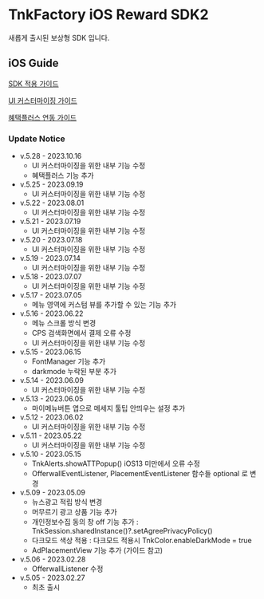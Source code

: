 # TnkFactory iOS Reward SDK2
새롭게 출시된 보상형 SDK 입니다.

## iOS Guide

[SDK 적용 가이드](./iOS_Guide.md)

[UI 커스터마이징 가이드](./UI_Customizing.md)

[혜택플러스 연동 가이드](./PayPlus_guide.md)

### Update Notice
* v.5.28 - 2023.10.16
  * UI 커스터마이징을 위한 내부 기능 수정
  * 혜택플러스 기능 추가
* v.5.25 - 2023.09.19
  * UI 커스터마이징을 위한 내부 기능 수정
* v.5.22 - 2023.08.01
  * UI 커스터마이징을 위한 내부 기능 수정
* v.5.21 - 2023.07.19
  * UI 커스터마이징을 위한 내부 기능 수정
* v.5.20 - 2023.07.18
  * UI 커스터마이징을 위한 내부 기능 수정
* v.5.19 - 2023.07.14
  * UI 커스터마이징을 위한 내부 기능 수정
* v.5.18 - 2023.07.07
  * UI 커스터마이징을 위한 내부 기능 수정
* v.5.17 - 2023.07.05
  * 메뉴 영역에 커스텀 뷰를 추가할 수 있는 기능 추가
* v.5.16 - 2023.06.22
  * 메뉴 스크롤 방식 변경
  * CPS 검색화면에서 결제 오류 수정
  * UI 커스터마이징을 위한 내부 기능 수정
* v.5.15 - 2023.06.15
  * FontManager 기능 추가
  * darkmode 누락된 부분 추가
* v.5.14 - 2023.06.09
  * UI 커스터마이징을 위한 내부 기능 수정
* v.5.13 - 2023.06.05
  * 마이메뉴버튼 엽으로 메세지 툴팁 안띄우는 설정 추가 
* v.5.12 - 2023.06.02
  * UI 커스터마이징을 위한 내부 기능 수정
* v.5.11 - 2023.05.22
  * UI 커스터마이징을 위한 내부 기능 수정
* v.5.10 - 2023.05.15
  * TnkAlerts.showATTPopup() iOS13 미만에서 오류 수정
  * OfferwallEventListener, PlacementEventListener 함수들 optional 로 변경
* v.5.09 - 2023.05.09
  * 뉴스광고 적립 방식 변경
  * 머무르기 광고 상품 기능 추가
  * 개인정보수집 동의 창 off 기능 추가 : TnkSession.sharedInstance()?.setAgreePrivacyPolicy()
  * 다크모드 색상 적용 : 다크모드 적용시 TnkColor.enableDarkMode = true
  * AdPlacementView 기능 추가 (가이드 참고) 
* v.5.06 - 2023.02.28
  * OfferwallListener 수정
* v.5.05 - 2023.02.27
  * 최초 출시 


